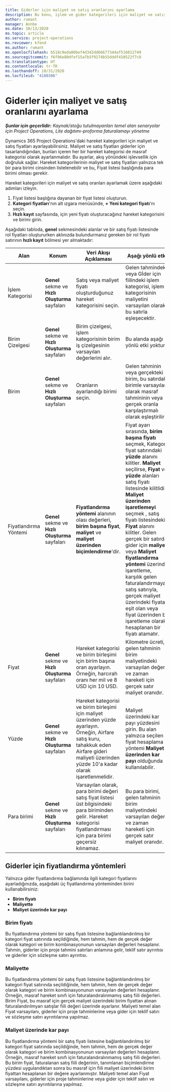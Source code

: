 ```yaml
---
title: Giderler için maliyet ve satış oranlarını ayarlama
description: Bu konu, işlem ve gider kategorileri için maliyet ve satış oranlarının nasıl ayarlanacağı hakkında bilgi sağlar.
author: rumant
manager: Annbe
ms.date: 10/13/2020
ms.topic: article
ms.service: project-operations
ms.reviewer: kfend
ms.author: rumant
ms.openlocfilehash: b518c9eda00bef4d342dd66677344af516012749
ms.sourcegitcommit: f6f86e80dfef15a7b5f9174b55dddf410522f7c8
ms.translationtype: HT
ms.contentlocale: tr-TR
ms.lasthandoff: 10/31/2020
ms.locfileid: "4180306"
---
```

# <a name="set-up-cost-and-sales-rates-for-expenses"></a>Giderler için maliyet ve satış oranlarını ayarlama

_**Şunlar için geçerlidir:** Kaynak/stoğu tutulmayanları temel alan senaryolar için Project Operations, Lite dağıtımı-proforma faturalamayı yönetme_

Dynamics 365 Project Operations'daki hareket kategorileri için maliyet ve satış fiyatları ayarlayabilirsiniz. Maliyet ve satış fiyatları giderler için tasarlandığından, bunları içeren her bir hareket kategorisi de masraf kategorisi olarak ayarlanmalıdır. Bu ayarlar, akış yönündeki işlevsellik için doğruluk sağlar. Hareket kategorilerinin maliyet ve satış fiyatları yalnızca tek bir para birimi cinsinden listelenebilir ve bu, Fiyat listesi başlığında para birimi olması gerekir.

Hareket kategorileri için maliyet ve satış oranları ayarlamak üzere aşağıdaki adımları izleyin. 

1. Fiyat listesi başlığına dayanan bir fiyat listesi oluşturun. 
2. **Kategori fiyatları**'nın alt ızgara menüsünde, **+ Yeni kategori fiyatı**'nı seçin. 
3. **Hızlı kayıt** sayfasında, için yeni fiyatı oluşturacağınız hareket kategorisini ve birimi girin.

Aşağıdaki tabloda, **genel** sekmesindeki alanlar ve bir satış fiyatı listesinde rol fiyatları oluştururken aklınızda bulundurmanız gereken bir rol fiyatı satırının **hızlı kayıt** bölmesi yer almaktadır:

| Alan | Konum | Veri Akışı Açıklaması | Aşağı yönlü etki |
| --- | --- | --- | --- |
| İşlem Kategorisi | **Genel** sekme ve **Hızlı Oluşturma** sayfaları | Satış veya maliyet fiyatı oluşturduğunuz hareket kategorisini seçin. | Gelen tahmindeki veya Gİder için fiilindeki işlem kategorisi, işlem kategorisinin maliyetini varsayılan olarak bu satırla eşleşecektir. |
| Birim Çizelgesi | **Genel** sekme ve **Hızlı Oluşturma** sayfaları | Birim çizelgesi, işlem kategorisinin birim iş çizelgesinin varsayılan değerlerini alır. | Bu alanda aşağı yönlü etki yoktur. |
| Birim | **Genel** sekme ve **Hızlı Oluşturma** sayfaları | Oranların ayarlandığı birimi seçin. | Gelen tahminin veya gerçekteki birim, bu satırdaki birimle varsayılan olarak masraf tahmininin veya gerçek oranla karşılaştırmalı olarak eşleştirilir. |
| Fiyatlandırma Yöntemi | **Genel** sekme ve **Hızlı Oluşturma** sayfaları | **Fiyatlandırma yöntemi** alanının olası değerleri, **birim başına fiyat**, **maliyet** ve **maliyet üzerinden biçimlendirme**'dir. | Fiyat ayarı sırasında, **birim başına fiyatı** seçmek, Kategori fiyat satırındaki **yüzde** alanını kilitler. **Maliyet** seçilirse, **Fiyat** ve **yüzde** alanları satış fiyatı listesinde kilitlidir. **Maliyet üzerinden işaretlemeyi** seçmek , satış fiyatı listesindeki **Fiyat** alanını kilitler. Gelen gerçek bir satırda gider için **maliyet** veya **Maliyet fiyatlandırma yöntemi** üzerinde işaretleme, karşılık gelen faturalandırmayan satış satırıyla, gerçek maliyet üzerindeki fiyata eşit olan veya fiyat üzerinden bir işaretleme olarak hesaplanan bir fiyatı atamatır. |
| Fiyat | **Genel** sekme ve **Hızlı Oluşturma** sayfaları | Hareket kategorisi ve birim birleşimi için birim başına oran ayarlayın. Örneğin, harcırah oranı her mil ve 8 USD için 10 USD. | Kilometre ücreti, gelen tahminin birim maliyetindeki varsayılan değer ve zaman hareketi için gerçek satır maliyet oranıdır.|
| Yüzde | **Genel** sekme ve **Hızlı Oluşturma** sayfaları | Hareket kategorisi ve birim birleşimi için maliyet üzerinden yüzde ayarlayın. Örneğin, Airfare satış kuru, tahakkuk eden Airfare gideri maliyeti üzerinden yüzde 10'a kadar olarak işaretlenmelidir. | Maliyet üzerindeki kar payı yüzdesini girin. Bu alan yalnızca seçilen fiyat hesaplama yöntemi **Maliyet üzerinden kar payı** olduğunda kullanılabilir. |
| Para birimi | **Genel** sekme ve **Hızlı Oluşturma** sayfaları | Varsayılan olarak, para birimi değeri satış fiyat listesi üst bilgisindeki para biriminden gelir. Hareket kategorisi fiyatlandırması için para birimi geçersiz kılınamaz. | Bu para birimi, gelen tahminin birim maliyetindeki varsayılan değer ve zaman hareketi için gerçek satır maliyet oranıdır. |

## <a name="pricing-methods-for-expenses"></a>Giderler için fiyatlandırma yöntemleri

Yalnızca gider fiyatlandırma bağlamında ilgili kategori fiyatlarını ayarladığınızda, aşağıdaki üç fiyatlandırma yönteminden birini kullanabilirsiniz:

- **Birim fiyatı**
- **Maliyette**
- **Maliyet üzerinde kar payı**

### <a name="price-per-unit"></a>Birim fiyatı
Bu fiyatlandırma yöntemi bir satış fiyatı listesine bağlantılandırılmış bir kategori fiyat satırında seçildiğinde, hem tahmin, hem de gerçek değer olarak kategori ve birim kombinasyonunun varsayılan değerleri hesaplanır. Tahmin, giderler için proje tahmini satırları anlamına gelir, teklif satır ayrıntısı ve giderler için sözleşme satırı ayrıntısı.

### <a name="at-cost"></a>Maliyette
Bu fiyatlandırma yöntemi bir satış fiyatı listesine bağlantılandırılmış bir kategori fiyat satırında seçildiğinde, hem tahmin, hem de gerçek değer olarak kategori ve birim kombinasyonunun varsayılan değerleri hesaplanır. Örneğin, masraf hareket sınıfı için faturalandıralınmamış satış fiili değerleri. Birim Fiyat, bu masraf için gerçek maliyet üzerindeki birim fiyattan alınan faturalandırılmyan satışlar fiili değeri üzerinde ayarlanır. Maliyeti temel alan Fiyat varsayılanı, giderler için proje tahminlerine veya gider için teklif satırı ve sözleşme satırı ayrıntılarına yapılmaz.

### <a name="markup-over-cost"></a>Maliyet üzerinde kar payı
Bu fiyatlandırma yöntemi bir satış fiyatı listesine bağlantılandırılmış bir kategori fiyat satırında seçildiğinde, hem tahmin, hem de gerçek değer olarak kategori ve birim kombinasyonunun varsayılan değerleri hesaplanır. Örneğin, masraf hareket sınıfı için faturalandıralınmamış satış fiili değerleri. Bu birim fiyat, faturalanan satış fiili değerinin, tanımlanan biçimlendirme yüzdesi uygulandıktan sonra bu masraf için fiili maliyet üzerindeki birim fiyattan hesaplanan bir değere ayarlanmıştır. Maliyeti temel alan Fiyat varsayılanı, giderler için proje tahminlerine veya gider için teklif satırı ve sözleşme satırı ayrıntılarına yapılmaz.
